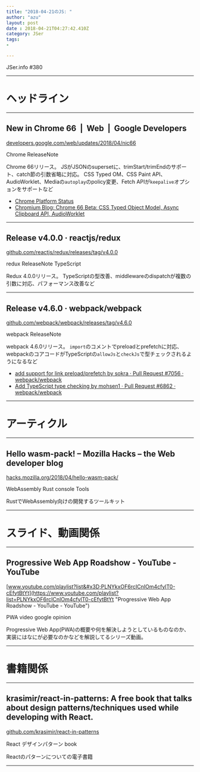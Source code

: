 ```yaml
---
title: "2018-04-21のJS: "
author: "azu"
layout: post
date : 2018-04-21T04:27:42.410Z
category: JSer
tags:
-

---
```


JSer.info #380

----

<h1 class="site-genre">ヘッドライン</h1>

----

## New in Chrome 66  |  Web  |  Google Developers
[developers.google.com/web/updates/2018/04/nic66](https://developers.google.com/web/updates/2018/04/nic66 "New in Chrome 66  |  Web  |  Google Developers")
<p class="jser-tags jser-tag-icon"><span class="jser-tag">Chrome</span> <span class="jser-tag">ReleaseNote</span></p>

Chrome 66リリース。
JSがJSONのsupersetに、trimStart/trimEndのサポート、catch節の引数省略に対応。
CSS Typed OM、CSS Paint API、AudioWorklet、Mediaの`autoplay`のpolicy変更、Fetch APIが`keepalive`オプションをサポートなど

- [Chrome Platform Status](https://www.chromestatus.com/features#milestone%3D66 "Chrome Platform Status")
- [Chromium Blog: Chrome 66 Beta: CSS Typed Object Model, Async Clipboard API, AudioWorklet](https://blog.chromium.org/2018/03/chrome-66-beta-css-typed-object-model.html "Chromium Blog: Chrome 66 Beta: CSS Typed Object Model, Async Clipboard API, AudioWorklet")

----

## Release v4.0.0 · reactjs/redux
[github.com/reactjs/redux/releases/tag/v4.0.0](https://github.com/reactjs/redux/releases/tag/v4.0.0 "Release v4.0.0 · reactjs/redux")
<p class="jser-tags jser-tag-icon"><span class="jser-tag">redux</span> <span class="jser-tag">ReleaseNote</span> <span class="jser-tag">TypeScript</span></p>

Redux 4.0.0リリース。
TypeScriptの型改善、middlewareのdispatchが複数の引数に対応、パフォーマンス改善など


----

## Release v4.6.0 · webpack/webpack
[github.com/webpack/webpack/releases/tag/v4.6.0](https://github.com/webpack/webpack/releases/tag/v4.6.0 "Release v4.6.0 · webpack/webpack")
<p class="jser-tags jser-tag-icon"><span class="jser-tag">webpack</span> <span class="jser-tag">ReleaseNote</span></p>

webpack 4.6.0リリース。
`import`のコメントでpreloadとprefetchに対応、webpackのコアコードがTypeScriptの`allowJs`と`checkJs`で型チェックされるようになるなど

- [add support for link preload/prefetch by sokra · Pull Request #7056 · webpack/webpack](https://github.com/webpack/webpack/pull/7056 "add support for link preload/prefetch by sokra · Pull Request #7056 · webpack/webpack")
- [Add TypeScript type checking by mohsen1 · Pull Request #6862 · webpack/webpack](https://github.com/webpack/webpack/pull/6862 "Add TypeScript type checking by mohsen1 · Pull Request #6862 · webpack/webpack")

----
<h1 class="site-genre">アーティクル</h1>

----

## Hello wasm-pack! – Mozilla Hacks – the Web developer blog
[hacks.mozilla.org/2018/04/hello-wasm-pack/](https://hacks.mozilla.org/2018/04/hello-wasm-pack/ "Hello wasm-pack! – Mozilla Hacks – the Web developer blog")
<p class="jser-tags jser-tag-icon"><span class="jser-tag">WebAssembly</span> <span class="jser-tag">Rust</span> <span class="jser-tag">console</span> <span class="jser-tag">Tools</span></p>

RustでWebAssembly向けの開発するツールキット


----
<h1 class="site-genre">スライド、動画関係</h1>

----

## Progressive Web App Roadshow - YouTube - YouTube
[www.youtube.com/playlist?list&#x3D;PLNYkxOF6rcICnIOm4cfylT0-cEfytBtYt](https://www.youtube.com/playlist?list=PLNYkxOF6rcICnIOm4cfylT0-cEfytBtYt "Progressive Web App Roadshow - YouTube - YouTube")
<p class="jser-tags jser-tag-icon"><span class="jser-tag">PWA</span> <span class="jser-tag">video</span> <span class="jser-tag">google</span> <span class="jser-tag">opinion</span></p>

Progressive Web App(PWA)の概要や何を解決しようとしているものなのか、実装にはなにが必要なのかなどを解説してるシリーズ動画。


----
<h1 class="site-genre">書籍関係</h1>

----

## krasimir/react-in-patterns: A free book that talks about design patterns/techniques used while developing with React.
[github.com/krasimir/react-in-patterns](https://github.com/krasimir/react-in-patterns "krasimir/react-in-patterns: A free book that talks about design patterns/techniques used while developing with React.")
<p class="jser-tags jser-tag-icon"><span class="jser-tag">React</span> <span class="jser-tag">デザインパターン</span> <span class="jser-tag">book</span></p>

Reactのパターンについての電子書籍


----
